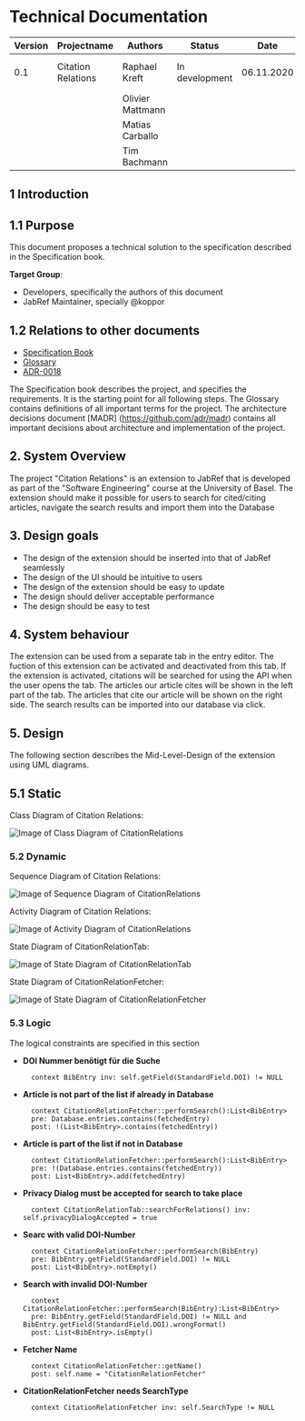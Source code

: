 # Technical Documentation

| Version | Projectname | Authors | Status | Date | Commentary |
| ------- | ----------- | ------- | ------ | ----- | --------- |
|  0.1    | Citation Relations | Raphael Kreft| In development | 06.11.2020 | [Projektwebseite](https://unibas-marcelluethi.github.io/software-engineering/project/project-summary.html) , [JabRef Website](https://www.jabref.org/)|
|||Olivier Mattmann||||
|||Matias Carballo||||
|||Tim Bachmann||||

## 1 Introduction

## 1.1 Purpose

This document proposes a technical solution to the specification described in the Specification book.

**Target Group**:

* Developers, specifically the authors of this document
* JabRef Maintainer, specially @koppor

## 1.2 Relations to other documents

* [Specification Book](https://github.com/RaphaelKreft/jabref/blob/docs/docs/sweng/pflichtenheft.md)
* [Glossary](https://github.com/RaphaelKreft/jabref/blob/docs/docs/sweng/glossar.md)
* [ADR-0018](https://github.com/RaphaelKreft/jabref/blob/docs/docs/sweng/0018-use-opencitationsApi-for-citationrelations.md)

The Specification book describes the project, and specifies the requirements. It is the starting point for all following steps. The Glossary contains definitions of all important terms for the project. The architecture decisions document [MADR] (<https://github.com/adr/madr>) contains all important decisions about architecture and implementation of the project.

## 2. System Overview

The project "Citation Relations" is an extension to JabRef that is developed as part of the "Software Engineering" course at the University of Basel. The extension should make it possible for users to search for cited/citing articles, navigate the search results and import them into the Database

## 3. Design goals

* The design of the extension should be inserted into that of JabRef seamlessly
* The design of the UI should be intuitive to users
* The design of the extension should be easy to update
* The design should deliver acceptable performance
* The design should be easy to test

## 4. System behaviour

The extension can be used from a separate tab in the entry editor. The fuction of this extension can be activated and deactivated from this tab. If the extension is activated, citations will be searched for using the API when the user opens the tab. The articles our article cites will be shown in the left part of the tab. The articles that cite our article will be shown on the right side. The search results can be imported into our database via click.


## 5. Design

The following section describes the Mid-Level-Design of the extension using UML diagrams.

## 5.1 Static

Class Diagram of Citation Relations:

![Image of Class Diagram of CitationRelations](images/ClassDiagram.png)

### 5.2 Dynamic

Sequence Diagram of Citation Relations:

![Image of Sequence Diagram of CitationRelations](images/sequencediagram.png)

Activity Diagram of Citation Relations:

![Image of Activity Diagram of CitationRelations](images/Activity.png)

State Diagram of CitationRelationTab:

![Image of State Diagram of CitationRelationTab](images/StateTab.png)

State Diagram of CitationRelationFetcher:

![Image of State Diagram of CitationRelationFetcher](images/FetcherState.png)

### 5.3 Logic

The logical constraints are specified in this section

* **DOI Nummer benötigt für die Suche**

        context BibEntry inv: self.getField(StandardField.DOI) != NULL

* **Article is not part of the list if already in Database**

        context CitationRelationFetcher::performSearch():List<BibEntry>
        pre: Database.entries.contains(fetchedEntry)
        post: !(List<BibEntry>.contains(fetchedEntry))

* **Article is part of the list if not in Database**

        context CitationRelationFetcher::performSearch():List<BibEntry>        
        pre: !(Database.entries.contains(fetchedEntry))     
        post: List<BibEntry>.add(fetchedEntry)

* **Privacy Dialog must be accepted for search to take place**

        context CitationRelationTab::searchForRelations() inv: self.privacyDialogAccepted = true

* **Searc with valid DOI-Number**

        context CitationRelationFetcher::performSearch(BibEntry)        
        pre: BibEntry.getField(StandardField.DOI) != NULL       
        post: List<BibEntry>.notEmpty()

* **Search with invalid DOI-Number**

        context CitationRelationFetcher::performSearch(BibEntry):List<BibEntry>
        pre: BibEntry.getField(StandardField.DOI) != NULL and BibEntry.getField(StandardField.DOI).wrongFormat()
        post: List<BibEntry>.isEmpty()

* **Fetcher Name**

        context CitationRelationFetcher::getName()
        post: self.name = "CitationRelationFetcher"

* **CitationRelationFetcher needs SearchType**

        context CitationRelationFetcher inv: self.SearchType != NULL      
